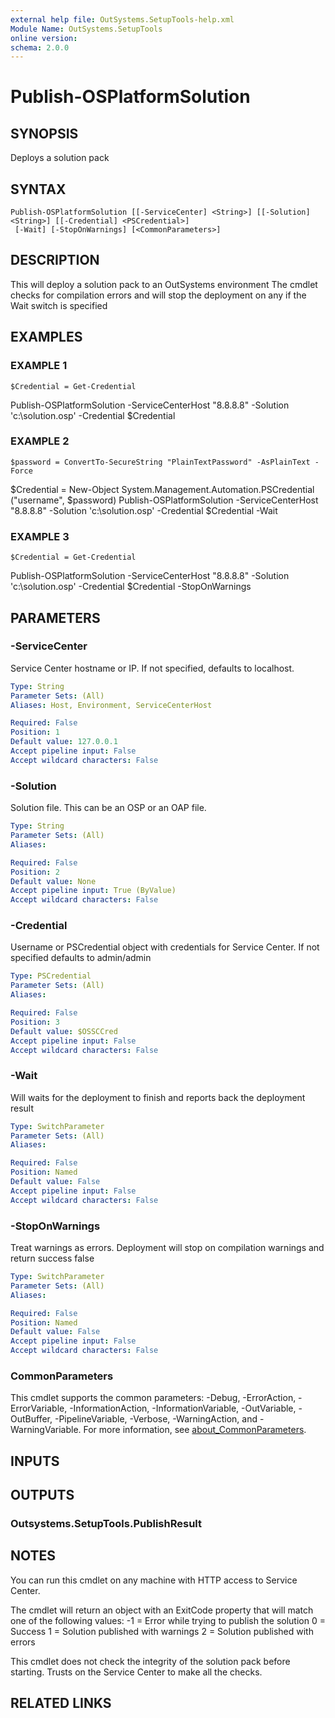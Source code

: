 ```yaml
---
external help file: OutSystems.SetupTools-help.xml
Module Name: OutSystems.SetupTools
online version:
schema: 2.0.0
---
```


# Publish-OSPlatformSolution

## SYNOPSIS
Deploys a solution pack

## SYNTAX

```
Publish-OSPlatformSolution [[-ServiceCenter] <String>] [[-Solution] <String>] [[-Credential] <PSCredential>]
 [-Wait] [-StopOnWarnings] [<CommonParameters>]
```

## DESCRIPTION
This will deploy a solution pack to an OutSystems environment
The cmdlet checks for compilation errors and will stop the deployment on any if the Wait switch is specified

## EXAMPLES

### EXAMPLE 1
```
$Credential = Get-Credential
```

Publish-OSPlatformSolution -ServiceCenterHost "8.8.8.8" -Solution 'c:\solution.osp' -Credential $Credential

### EXAMPLE 2
```
$password = ConvertTo-SecureString "PlainTextPassword" -AsPlainText -Force
```

$Credential = New-Object System.Management.Automation.PSCredential ("username", $password)
Publish-OSPlatformSolution -ServiceCenterHost "8.8.8.8" -Solution 'c:\solution.osp' -Credential $Credential -Wait

### EXAMPLE 3
```
$Credential = Get-Credential
```

Publish-OSPlatformSolution -ServiceCenterHost "8.8.8.8" -Solution 'c:\solution.osp' -Credential $Credential -StopOnWarnings

## PARAMETERS

### -ServiceCenter
Service Center hostname or IP.
If not specified, defaults to localhost.

```yaml
Type: String
Parameter Sets: (All)
Aliases: Host, Environment, ServiceCenterHost

Required: False
Position: 1
Default value: 127.0.0.1
Accept pipeline input: False
Accept wildcard characters: False
```

### -Solution
Solution file.
This can be an OSP or an OAP file.

```yaml
Type: String
Parameter Sets: (All)
Aliases:

Required: False
Position: 2
Default value: None
Accept pipeline input: True (ByValue)
Accept wildcard characters: False
```

### -Credential
Username or PSCredential object with credentials for Service Center.
If not specified defaults to admin/admin

```yaml
Type: PSCredential
Parameter Sets: (All)
Aliases:

Required: False
Position: 3
Default value: $OSSCCred
Accept pipeline input: False
Accept wildcard characters: False
```

### -Wait
Will waits for the deployment to finish and reports back the deployment result

```yaml
Type: SwitchParameter
Parameter Sets: (All)
Aliases:

Required: False
Position: Named
Default value: False
Accept pipeline input: False
Accept wildcard characters: False
```

### -StopOnWarnings
Treat warnings as errors.
Deployment will stop on compilation warnings and return success false

```yaml
Type: SwitchParameter
Parameter Sets: (All)
Aliases:

Required: False
Position: Named
Default value: False
Accept pipeline input: False
Accept wildcard characters: False
```

### CommonParameters
This cmdlet supports the common parameters: -Debug, -ErrorAction, -ErrorVariable, -InformationAction, -InformationVariable, -OutVariable, -OutBuffer, -PipelineVariable, -Verbose, -WarningAction, and -WarningVariable. For more information, see [about_CommonParameters](http://go.microsoft.com/fwlink/?LinkID=113216).

## INPUTS

## OUTPUTS

### Outsystems.SetupTools.PublishResult
## NOTES
You can run this cmdlet on any machine with HTTP access to Service Center.

The cmdlet will return an object with an ExitCode property that will match one of the following values:
-1 = Error while trying to publish the solution
0  = Success
1  = Solution published with warnings
2  = Solution published with errors

This cmdlet does not check the integrity of the solution pack before starting.
Trusts on the Service Center to make all the checks.

## RELATED LINKS
